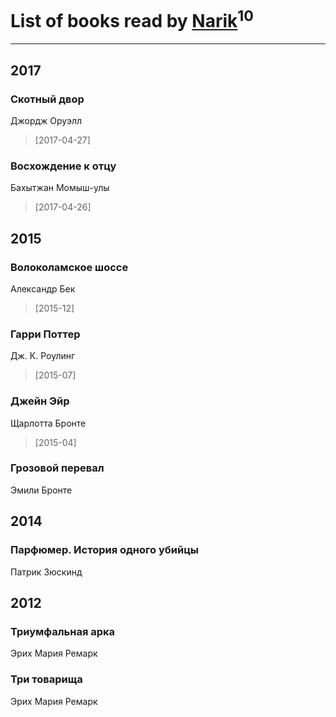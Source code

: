 # List of books read by [Narik](http://vk.com/id363723202)<sup>10</sup>
---

## 2017

### Скотный двор
Джордж Оруэлл
> [2017-04-27] 


### Восхождение к отцу
Бахытжан Момыш-улы
> [2017-04-26] 



## 2015

### Волоколамское шоссе
Александр Бек
> [2015-12] 


### Гарри Поттер
Дж. К. Роулинг
> [2015-07] 


### Джейн Эйр
Щарлотта Бронте
> [2015-04] 


### Грозовой перевал
Эмили Бронте





## 2014

### Парфюмер. История одного убийцы
Патрик Зюскинд



## 2012

### Триумфальная арка
Эрих Мария Ремарк


### Три товарища
Эрих Мария Ремарк



